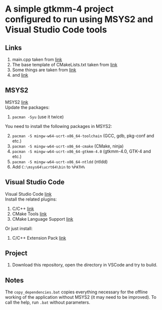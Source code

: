 # A simple gtkmm-4 project configured to run using MSYS2 and Visual Studio Code tools
## Links ##
1. main.cpp taken from [link](https://gnome.pages.gitlab.gnome.org/gtkmm-documentation/chapter-basics.html#sec-basics-simple-example)
2. The base template of CMakeLists.txt taken from [link](https://stackoverflow.com/a/68784465/22786079)
3. Some things are taken from [link](https://github.com/tschoonj/GTK-for-Windows-Runtime-Environment-Installer)
4. and [link](https://gist.github.com/RickBarretto/8c90ad46a88257b2062b17a8cbe65b86)
## MSYS2 ##
MSYS2 [link](https://www.msys2.org/) <br>
Update the packages: <br>
1. `pacman -Syu` (use it twice)

You need to install the following packages in MSYS2: <br>

2. `pacman -S mingw-w64-ucrt-x86_64-toolchain` (GCC, gdb, pkg-conf and etc.)
3. `pacman -S mingw-w64-ucrt-x86_64-cmake` (CMake, ninja)
4. `pacman -S mingw-w64-ucrt-x86_64-gtkmm-4.0` (gtkmm-4.0, GTK-4 and etc.)
5. `pacman -S mingw-w64-ucrt-x86_64-ntldd` (ntldd)
6. Add `C:\msys64\ucrt64\bin` to `%PATH%` 
## Visual Studio Code ##
Visual Studio Code [link](https://code.visualstudio.com/) <br>
Install the related plugins:
1. C/C++ [link](https://marketplace.visualstudio.com/items?itemName=ms-vscode.cpptools)
2. CMake Tools [link](https://marketplace.visualstudio.com/items?itemName=ms-vscode.cmake-tools)
3. CMake Language Support [link](https://marketplace.visualstudio.com/items?itemName=josetr.cmake-language-support-vscode)

Or just install:

1. C/C++ Extension Pack [link](https://marketplace.visualstudio.com/items?itemName=ms-vscode.cpptools-extension-pack)
## Project ##
1. Download this repository, open the directory in VSCode and try to build.
## Notes ##
The `copy_dependencies.bat` copies everything necessary for the offline working of the application without MSYS2 (it may need to be improved). To call the help, run `.bat` without parameters.
